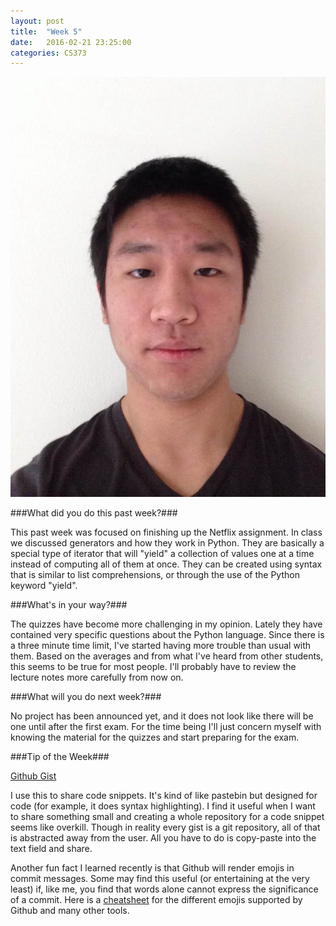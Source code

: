 ```yaml
---
layout: post
title:  "Week 5"
date:   2016-02-21 23:25:00
categories: CS373
---
```


![portrait](http://raw.githubusercontent.com/SrsBusiness/SrsBusiness.github.io/master/images/head.png)

###What did you do this past week?###

This past week was focused on finishing up the Netflix assignment. In class we
discussed generators and how they work in Python. They are basically a special
type of iterator that will "yield" a collection of values one at a time instead
of computing all of them at once. They can be created using syntax that is
similar to list comprehensions, or through the use of the Python keyword
"yield".

###What's in your way?###

The quizzes have become more challenging in my opinion. Lately they have
contained very specific questions about the Python language. Since there is
a three minute time limit, I've started having more trouble than usual with
them. Based on the averages and from what I've heard from other students, this
seems to be true for most people. I'll probably have to review the lecture
notes more carefully from now on.

###What will you do next week?###

No project has been announced yet, and it does not look like there will be
one until after the first exam. For the time being I'll just concern myself
with knowing the material for the quizzes and start preparing for the exam.

###Tip of the Week###

[Github Gist](https://gist.github.com/)

I use this to share code snippets. It's kind of like pastebin but designed
for code (for example, it does syntax highlighting). I find it useful
when I want to share something small and creating a whole repository for
a code snippet seems like overkill. Though in reality every gist is a
git repository, all of that is abstracted away from the user. All you have
to do is copy-paste into the text field and share.

Another fun fact I learned recently is that Github will render emojis in
commit messages. Some may find this useful (or entertaining at the very
least) if, like me, you find that words alone cannot express the
significance of a commit. Here is a [cheatsheet](http://www.emoji-cheat-sheet.com/)
for the different emojis supported by Github and many other tools.
